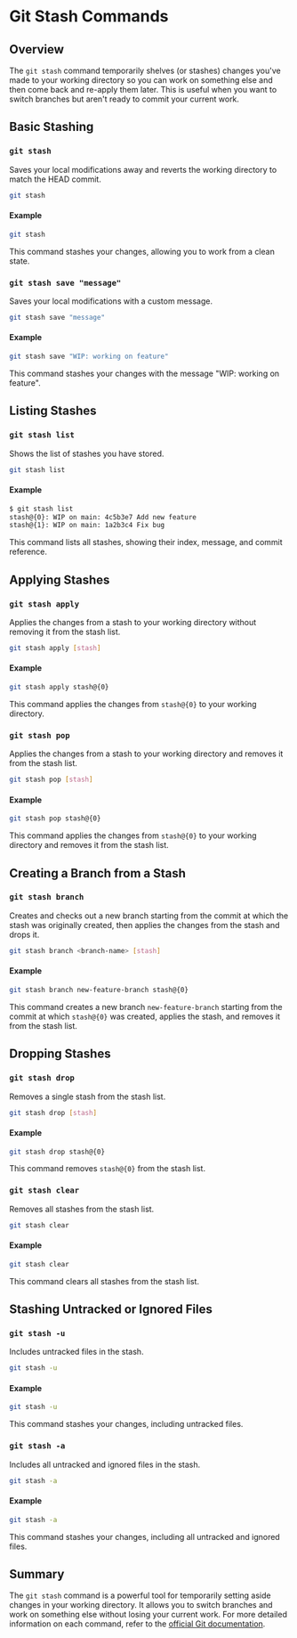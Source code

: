 # Git Stash Commands

## Overview

The `git stash` command temporarily shelves (or stashes) changes you've made to your working directory so you can work on something else and then come back and re-apply them later. This is useful when you want to switch branches but aren't ready to commit your current work.

## Basic Stashing

### `git stash`

Saves your local modifications away and reverts the working directory to match the HEAD commit.

```sh
git stash
```

#### Example

```sh
git stash
```

This command stashes your changes, allowing you to work from a clean state.

### `git stash save "message"`

Saves your local modifications with a custom message.

```sh
git stash save "message"
```

#### Example

```sh
git stash save "WIP: working on feature"
```

This command stashes your changes with the message "WIP: working on feature".

## Listing Stashes

### `git stash list`

Shows the list of stashes you have stored.

```sh
git stash list
```

#### Example

```sh
$ git stash list
stash@{0}: WIP on main: 4c5b3e7 Add new feature
stash@{1}: WIP on main: 1a2b3c4 Fix bug
```

This command lists all stashes, showing their index, message, and commit reference.

## Applying Stashes

### `git stash apply`

Applies the changes from a stash to your working directory without removing it from the stash list.

```sh
git stash apply [stash]
```

#### Example

```sh
git stash apply stash@{0}
```

This command applies the changes from `stash@{0}` to your working directory.

### `git stash pop`

Applies the changes from a stash to your working directory and removes it from the stash list.

```sh
git stash pop [stash]
```

#### Example

```sh
git stash pop stash@{0}
```

This command applies the changes from `stash@{0}` to your working directory and removes it from the stash list.

## Creating a Branch from a Stash

### `git stash branch`

Creates and checks out a new branch starting from the commit at which the stash was originally created, then applies the changes from the stash and drops it.

```sh
git stash branch <branch-name> [stash]
```

#### Example

```sh
git stash branch new-feature-branch stash@{0}
```

This command creates a new branch `new-feature-branch` starting from the commit at which `stash@{0}` was created, applies the stash, and removes it from the stash list.

## Dropping Stashes

### `git stash drop`

Removes a single stash from the stash list.

```sh
git stash drop [stash]
```

#### Example

```sh
git stash drop stash@{0}
```

This command removes `stash@{0}` from the stash list.

### `git stash clear`

Removes all stashes from the stash list.

```sh
git stash clear
```

#### Example

```sh
git stash clear
```

This command clears all stashes from the stash list.

## Stashing Untracked or Ignored Files

### `git stash -u`

Includes untracked files in the stash.

```sh
git stash -u
```

#### Example

```sh
git stash -u
```

This command stashes your changes, including untracked files.

### `git stash -a`

Includes all untracked and ignored files in the stash.

```sh
git stash -a
```

#### Example

```sh
git stash -a
```

This command stashes your changes, including all untracked and ignored files.

## Summary

The `git stash` command is a powerful tool for temporarily setting aside changes in your working directory. It allows you to switch branches and work on something else without losing your current work. For more detailed information on each command, refer to the [official Git documentation](https://git-scm.com/doc).
